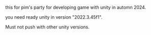 this for pim's party for developing game with unity in automn 2024.

you need ready unity in version "2022.3.45f1".

Must not push with other unity versions.
